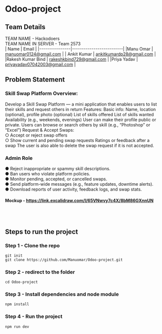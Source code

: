 # Odoo-project
## Team Details 
TEAM NAME - Hackodoers <br>
TEAM NAME IN SERVER - Team 2573 <br>
| Name                | Email                   |
|----------------|--------------------------|
|Manu Omar    | manuomar0124@gmail.com         |
| Ankit Kumar   | ankitkumardp28@gmail.com         |
|Rakesh Kumar Bind     | rakeshkbind729@gmail.com        |
|Priya Yadav     |  priyayadav07042003@gmail.com |

## Problem Statement
### Skill Swap Platform Overview:
Develop a Skill Swap Platform — a mini application that enables users to list their skills and request others in return Features: Basic info: Name, location (optional), profile photo (optional) List of skills offered List of skills wanted Availability (e.g., weekends, evenings) User can make their profile public or private. Users can browse or search others by skill (e.g., “Photoshop” or “Excel”) Request & Accept Swaps:<br> ○ Accept or reject swap offers <br> ○ Show current and pending swap requests Ratings or feedback after a swap The user is also able to delete the swap request if it is not accepted.<br>
### Admin Role
 ● Reject inappropriate or spammy skill descriptions. <br> ● Ban users who violate platform policies.<br>  ● Monitor pending, accepted, or cancelled swaps. <br> ● Send platform-wide messages (e.g., feature updates, downtime alerts). <br> ● Download reports of user activity, feedback logs, and swap stats. <br> 
#### Mockup - https://link.excalidraw.com/l/65VNwvy7c4X/8bM86GXnnUN
<br> <br> 
## Steps to run the project 
### Step 1 - Clone the repo
```
git init
git clone https://github.com/Manuomar/Odoo-project.git
```
### Step 2 - redirect to the folder 
```
cd Odoo-project
```
### Step 3 - Install dependencies and node module
```
npm install
```
### Step 4 - Run the project 
```
npm run dev
```
